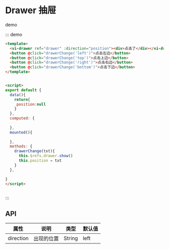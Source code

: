 # Drawer 抽屉

demo

::: demo

```HTML
<template>
  <vi-drawer ref="drawer" :direction="position"><div>点击了</div></vi-drawer>
  <button @click="drawerChange('left')">点击左边</button>
  <button @click="drawerChange('top')">点击上边</button>
  <button @click="drawerChange('right')">点击右边</button>
  <button @click="drawerChange('bottom')">点击下边</button>
</template>


<script>
export default {
  data(){
    return{
     position:null
    }
  },
  computed: {
    
  },
  mounted(){
   
  },
  methods: {
    drawerChange(txt){
      this.$refs.drawer.show()
      this.position = txt
    }
  },

}
</script>



```
:::
## API

| 属性    | 说明     | 类型   | 默认值 |
| ------- | -------- | -------- |-------- |
| direction   |   出现的位置 |  String |    left      |






